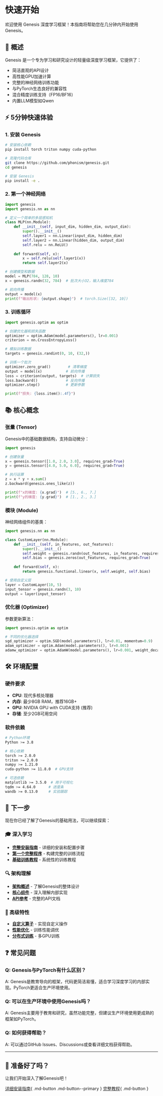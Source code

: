 # 快速开始

欢迎使用 Genesis 深度学习框架！本指南将帮助您在几分钟内开始使用 Genesis。

## 🎯 概述

Genesis 是一个专为学习和研究设计的轻量级深度学习框架，它提供了：

- 简洁直观的API设计
- 高性能GPU加速计算
- 完整的神经网络训练功能
- 与PyTorch生态良好的兼容性
- 混合精度训练支持（FP16/BF16）
- 内置LLM模型如Qwen

## ⚡ 5分钟快速体验

### 1. 安装 Genesis

```bash
# 安装核心依赖
pip install torch triton numpy cuda-python

# 克隆代码仓库
git clone https://github.com/phonism/genesis.git
cd genesis

# 安装 Genesis
pip install -e .
```

### 2. 第一个神经网络

```python
import genesis
import genesis.nn as nn

# 定义一个简单的多层感知机
class MLP(nn.Module):
    def __init__(self, input_dim, hidden_dim, output_dim):
        super().__init__()
        self.layer1 = nn.Linear(input_dim, hidden_dim)
        self.layer2 = nn.Linear(hidden_dim, output_dim)
        self.relu = nn.ReLU()
    
    def forward(self, x):
        x = self.relu(self.layer1(x))
        return self.layer2(x)

# 创建模型和数据
model = MLP(784, 128, 10)
x = genesis.randn(32, 784)  # 批次大小32，输入维度784

# 前向传播
output = model(x)
print(f"输出形状: {output.shape}")  # torch.Size([32, 10])
```

### 3. 训练循环

```python
import genesis.optim as optim

# 创建优化器和损失函数
optimizer = optim.Adam(model.parameters(), lr=0.001)
criterion = nn.CrossEntropyLoss()

# 模拟训练数据
targets = genesis.randint(0, 10, (32,))

# 训练一个批次
optimizer.zero_grad()        # 清零梯度
output = model(x)           # 前向传播
loss = criterion(output, targets)  # 计算损失
loss.backward()             # 反向传播
optimizer.step()            # 更新参数

print(f"损失: {loss.item():.4f}")
```

## 📚 核心概念

### 张量 (Tensor)
Genesis中的基础数据结构，支持自动微分：

```python
import genesis

# 创建张量
x = genesis.tensor([1.0, 2.0, 3.0], requires_grad=True)
y = genesis.tensor([4.0, 5.0, 6.0], requires_grad=True)

# 执行运算
z = x * y + x.sum()
z.backward(genesis.ones_like(z))

print(f"x的梯度: {x.grad}")  # [5., 6., 7.]
print(f"y的梯度: {y.grad}")  # [1., 2., 3.]
```

### 模块 (Module)
神经网络组件的基类：

```python
import genesis.nn as nn

class CustomLayer(nn.Module):
    def __init__(self, in_features, out_features):
        super().__init__()
        self.weight = genesis.randn(out_features, in_features, requires_grad=True)
        self.bias = genesis.zeros(out_features, requires_grad=True)
    
    def forward(self, x):
        return genesis.functional.linear(x, self.weight, self.bias)

# 使用自定义层
layer = CustomLayer(10, 5)
input_tensor = genesis.randn(3, 10)
output = layer(input_tensor)
```

### 优化器 (Optimizer)
参数更新算法：

```python
import genesis.optim as optim

# 不同的优化器选择
sgd_optimizer = optim.SGD(model.parameters(), lr=0.01, momentum=0.9)
adam_optimizer = optim.Adam(model.parameters(), lr=0.001)
adamw_optimizer = optim.AdamW(model.parameters(), lr=0.001, weight_decay=0.01)
```

## 🛠️ 环境配置

### 硬件要求

- **CPU**: 现代多核处理器
- **内存**: 最少8GB RAM，推荐16GB+
- **GPU**: NVIDIA GPU with CUDA支持 (推荐)
- **存储**: 至少2GB可用空间

### 软件依赖

```bash
# Python环境
Python >= 3.8

# 核心依赖
torch >= 2.0.0
triton >= 2.0.0
numpy >= 1.21.0
cuda-python >= 11.8.0  # GPU支持

# 可选依赖
matplotlib >= 3.5.0  # 用于可视化
tqdm >= 4.64.0      # 进度条
wandb >= 0.13.0     # 实验跟踪
```

## 📖 下一步

现在你已经了解了Genesis的基础用法，可以继续探索：

### 🎓 深入学习
- [**完整安装指南**](installation.zh.md) - 详细的安装和配置步骤
- [**第一个完整程序**](first-steps.zh.md) - 构建完整的训练流程
- [**基础训练教程**](../tutorials/basic-training.zh.md) - 系统性的训练教程

### 🔍 架构理解
- [**架构概述**](../architecture/index.zh.md) - 了解Genesis的整体设计
- [**核心组件**](../core-components/index.zh.md) - 深入理解内部实现
- [**API参考**](../api-reference/index.zh.md) - 完整的API文档

### 🚀 高级特性
- [**自定义算子**](../tutorials/custom-ops.zh.md) - 实现自定义操作
- [**性能优化**](../tutorials/performance-tuning.zh.md) - 训练性能调优
- [**分布式训练**](../neural-networks/distributed.zh.md) - 多GPU训练

## ❓ 常见问题

### Q: Genesis与PyTorch有什么区别？
A: Genesis是教育导向的框架，代码更简洁易懂，适合学习深度学习的内部实现。PyTorch更适合生产环境使用。

### Q: 可以在生产环境中使用Genesis吗？
A: Genesis主要用于教育和研究，虽然功能完整，但建议生产环境使用更成熟的框架如PyTorch。

### Q: 如何获得帮助？
A: 可以通过GitHub Issues、Discussions或查看详细文档获得帮助。

---

## 🎉 准备好了吗？

让我们开始深入了解Genesis吧！

[详细安装指南](installation.zh.md){ .md-button .md-button--primary }
[完整教程](../tutorials/index.zh.md){ .md-button }
